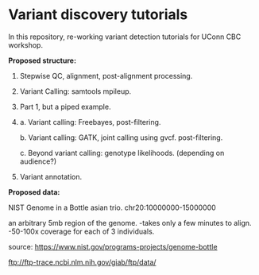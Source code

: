 # Variant discovery tutorials

In this repository, re-working variant detection tutorials for UConn CBC workshop. 

__Proposed structure:__

1. Stepwise QC, alignment, post-alignment processing. 

2. Variant Calling: samtools mpileup. 

3. Part 1, but a piped example. 

4. 
	a. Variant calling: Freebayes, post-filtering. 

	b. Variant calling: GATK, joint calling using gvcf. post-filtering. 

	c. Beyond variant calling: genotype likelihoods. (depending on audience?)

5. Variant annotation. 

__Proposed data:__

NIST Genome in a Bottle asian trio. chr20:10000000-15000000

an arbitrary 5mb region of the genome. 
	-takes only a few minutes to align. 
	-50-100x coverage for each of 3 individuals. 

source:
https://www.nist.gov/programs-projects/genome-bottle

ftp://ftp-trace.ncbi.nlm.nih.gov/giab/ftp/data/
